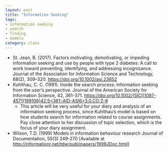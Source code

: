 ```yaml
---
layout: post
title: "Information Seeking"
tags: 
- information seeking
- search
- finding
- models
category: class
---
```


- St. Jean, B. (2017). Factors motivating, demotivating, or impeding information seeking and use by people with type 2 diabetes: A call to work toward preventing, identifying, and addressing incognizance. Journal of the Association for Information Science and Technology, 68(2), 309–320. https://doi.org/10.1002/asi.23652
- Kuhlthau, C. C. (1991). Inside the search process: Information seeking from the user’s perspective. Journal of the American Society for Information Science, 42, 361-371. [https://doi.org/10.1002/(SICI)1097-4571(199106)42:5<361::AID-ASI6>3.0.CO;2-#](https://doi.org/10.1002/(SICI)1097-4571(199106)42:5<361::AID-ASI6>3.0.CO;2-#)
  - This article will be very useful for your diary and analysis of an information seeking process, since Kuhlthau’s model is based on how students search for information related to course assignments. Pay close attention to her discussion of topic selection, which is the focus of your diary assignment. 
- Wilson, T.D. (1999) Models in information behaviour research Journal of Documentation, 55(3) 249-270 [Available at http://informationr.net/tdw/publ/papers/1999JDoc.html]